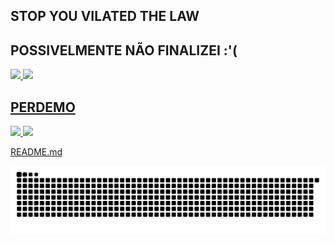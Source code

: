 ## STOP YOU VILATED THE LAW 
## POSSIVELMENTE NÃO FINALIZEI :'(
 <div>
  <a href="https://github.com/PedroPaulo-98/CAPA">
  <img height="180em" src="https://feijoadasimulator.top/br/sources/4583.jpeg"/>
  <img height="180em" src="https://feijoadasimulator.top/br/sources/13394.jpeg"/>
</div>
 
 ## PERDEMO
  <div>
  <a href="https://github.com/PedroPaulo-98/CAPA">
  <img height="180em" src="https://feijoadasimulator.top/br/sources/9866.jpeg"/>
  <img height="180em" src="https://pbs.twimg.com/media/E0zfMaPXoAEbPjt.jpg"/>
</div>

 README.md

  ![Snake animation](https://github.com/PedroPaulo-98/CAPA/blob/output/github-contribution-grid-snake.svg)
 
</div>
